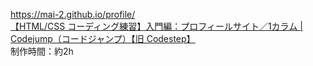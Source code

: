 https://mai-2.github.io/profile/  
[【HTML/CSS コーディング練習】入門編：プロフィールサイト／1カラム \| Codejump（コードジャンプ）【旧 Codestep】](https://code-jump.com/profile-menu/)  
制作時間：約2h
